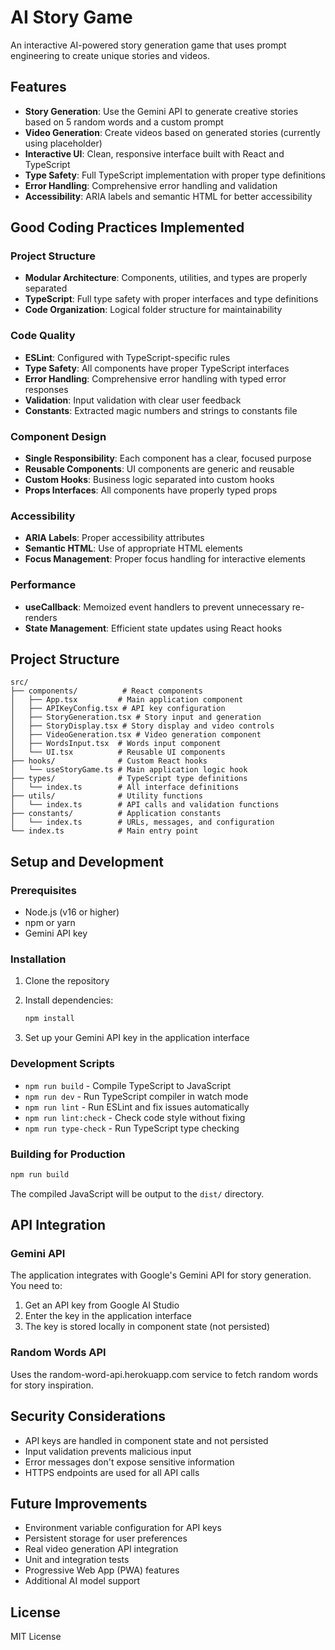# AI Story Game

An interactive AI-powered story generation game that uses prompt engineering to create unique stories and videos.

## Features

- **Story Generation**: Use the Gemini API to generate creative stories based on 5 random words and a custom prompt
- **Video Generation**: Create videos based on generated stories (currently using placeholder)
- **Interactive UI**: Clean, responsive interface built with React and TypeScript
- **Type Safety**: Full TypeScript implementation with proper type definitions
- **Error Handling**: Comprehensive error handling and validation
- **Accessibility**: ARIA labels and semantic HTML for better accessibility

## Good Coding Practices Implemented

### Project Structure
- **Modular Architecture**: Components, utilities, and types are properly separated
- **TypeScript**: Full type safety with proper interfaces and type definitions
- **Code Organization**: Logical folder structure for maintainability

### Code Quality
- **ESLint**: Configured with TypeScript-specific rules
- **Type Safety**: All components have proper TypeScript interfaces
- **Error Handling**: Comprehensive error handling with typed error responses
- **Validation**: Input validation with clear user feedback
- **Constants**: Extracted magic numbers and strings to constants file

### Component Design
- **Single Responsibility**: Each component has a clear, focused purpose
- **Reusable Components**: UI components are generic and reusable
- **Custom Hooks**: Business logic separated into custom hooks
- **Props Interfaces**: All components have properly typed props

### Accessibility
- **ARIA Labels**: Proper accessibility attributes
- **Semantic HTML**: Use of appropriate HTML elements
- **Focus Management**: Proper focus handling for interactive elements

### Performance
- **useCallback**: Memoized event handlers to prevent unnecessary re-renders
- **State Management**: Efficient state updates using React hooks

## Project Structure

```
src/
├── components/          # React components
│   ├── App.tsx         # Main application component
│   ├── APIKeyConfig.tsx # API key configuration
│   ├── StoryGeneration.tsx # Story input and generation
│   ├── StoryDisplay.tsx # Story display and video controls
│   ├── VideoGeneration.tsx # Video generation component
│   ├── WordsInput.tsx  # Words input component
│   └── UI.tsx          # Reusable UI components
├── hooks/              # Custom React hooks
│   └── useStoryGame.ts # Main application logic hook
├── types/              # TypeScript type definitions
│   └── index.ts        # All interface definitions
├── utils/              # Utility functions
│   └── index.ts        # API calls and validation functions
├── constants/          # Application constants
│   └── index.ts        # URLs, messages, and configuration
└── index.ts            # Main entry point
```

## Setup and Development

### Prerequisites
- Node.js (v16 or higher)
- npm or yarn
- Gemini API key

### Installation

1. Clone the repository
2. Install dependencies:
   ```bash
   npm install
   ```

3. Set up your Gemini API key in the application interface

### Development Scripts

- `npm run build` - Compile TypeScript to JavaScript
- `npm run dev` - Run TypeScript compiler in watch mode
- `npm run lint` - Run ESLint and fix issues automatically
- `npm run lint:check` - Check code style without fixing
- `npm run type-check` - Run TypeScript type checking

### Building for Production

```bash
npm run build
```

The compiled JavaScript will be output to the `dist/` directory.

## API Integration

### Gemini API
The application integrates with Google's Gemini API for story generation. You need to:
1. Get an API key from Google AI Studio
2. Enter the key in the application interface
3. The key is stored locally in component state (not persisted)

### Random Words API
Uses the random-word-api.herokuapp.com service to fetch random words for story inspiration.

## Security Considerations

- API keys are handled in component state and not persisted
- Input validation prevents malicious input
- Error messages don't expose sensitive information
- HTTPS endpoints are used for all API calls

## Future Improvements

- Environment variable configuration for API keys
- Persistent storage for user preferences
- Real video generation API integration
- Unit and integration tests
- Progressive Web App (PWA) features
- Additional AI model support

## License

MIT License